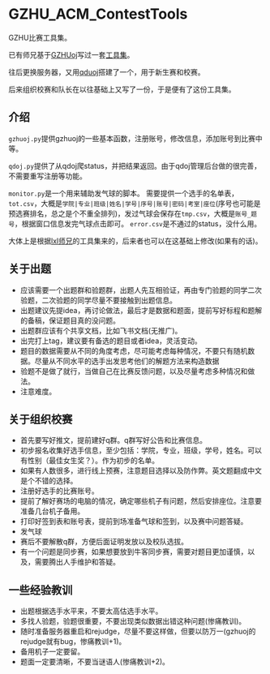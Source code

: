 # GZHU_ACM_ContestTools

GZHU比赛工具集。

已有师兄基于[GZHUoj](https://github.com/KIDx/GzhuOJ)写过一套[工具集](https://github.com/9lie/GZHUOJContestTools)。

往后更换服务器，又用[qduoj](https://opensource.qduoj.com/#/)搭建了一个，用于新生赛和校赛。

后来组织校赛和队长在以往基础上又写了一份，于是便有了这份工具集。

## 介绍

`gzhuoj.py`提供gzhuoj的一些基本函数，注册账号，修改信息，添加账号到比赛中等。

`qdoj.py`提供了从qdoj爬status，并把结果返回。由于qdoj管理后台做的很完善，不需要重写注册等功能。

`monitor.py`是一个用来辅助发气球的脚本。
需要提供一个选手的名单表，`tot.csv`，大概是`学院|专业|班级|姓名|学号|序号|账号|密码|考室|座位`(序号也可能是预选赛排名，总之是个不重全排列)，发过气球会保存在`tmp.csv`，大概是`账号_题号`，根据窗口信息发完气球点击即可。
`error.csv`是不通过的status，没什么用。

大体上是根据[lxl师兄](https://github.com/9lie)的工具集来的，后来者也可以在这基础上修改(如果有的话)。

## 关于出题

- 应该需要一个出题群和验题群，出题人先互相验证，再由专门验题的同学二次验题，二次验题的同学尽量不要接触到出题信息。
- 出题建议先提idea，再讨论做法，最后才是数据和题面，提前写好标程和题解的备稿，保证题目真的没问题。
- 出题群应该有个共享文档，比如飞书文档(无推广)。
- 出完打上tag，建议要有备选的题目或者idea，灵活变动。
- 题目的数据需要从不同的角度考虑，尽可能考虑每种情况，不要只有随机数据。尽量从不同水平的选手出发思考他们的解题方法来构造数据
- 验题不是做了就行，当做自己在比赛反馈问题，以及尽量考虑多种情况和做法。
- 注意难度。

## 关于组织校赛

- 首先要写好推文，提前建好q群。q群写好公告和比赛信息。
- 初步报名收集好选手信息，至少包括：学院，专业，班级，学号，姓名。可以有性别（最佳女生奖？）。作为初步的名单。
- 如果有人数很多，进行线上预赛，注意题目选择以及防作弊。英文题翻成中文是个不错的选择。
- 注册好选手的比赛账号。
- 提前了解好赛场的电脑的情况，确定哪些机子有问题，然后安排座位。注意要准备几台机子备用。
- 打印好签到表和账号表，提前到场准备气球和签到，以及赛中问题答疑。
- 发气球
- 赛后不要解散q群，方便后面证明发放以及校队选拔。
- 有一个问题是同步赛，如果想要放到牛客同步赛，需要对题目更加谨慎，以及，需要腾出人手维护和答疑。

## 一些经验教训

- 出题根据选手水平来，不要太高估选手水平。
- 多找人验题，验题很重要，不要出现类似数据出错这种问题(惨痛教训)。
- 随时准备服务器重启和rejudge，尽量不要这样做，但要以防万一(gzhuoj的rejudge就有bug，惨痛教训+1)。
- 备用机子一定要留。
- 题面一定要清晰，不要当谜语人(惨痛教训+2)。
